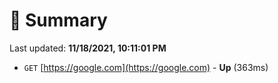 # 📖 Summary
Last updated: **11/18/2021, 10:11:01 PM**

- `GET` [https://google.com](https://google.com) - **Up** (363ms)
